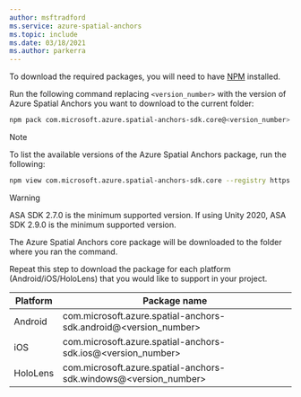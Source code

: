 ```yaml
---
author: msftradford
ms.service: azure-spatial-anchors
ms.topic: include
ms.date: 03/18/2021
ms.author: parkerra
---
```

To download the required packages, you will need to have <a href="https://www.npmjs.com/get-npm" target="_blank">NPM</a> installed.

Run the following command replacing `<version_number>` with the version of Azure Spatial Anchors you want to download
to the current folder:

```bash
npm pack com.microsoft.azure.spatial-anchors-sdk.core@<version_number> --registry https://api.bintray.com/npm/microsoft/AzureMixedReality-NPM
```

> [!NOTE]
> To list the available versions of the Azure Spatial Anchors package, run the following:
>
> ```bash
> npm view com.microsoft.azure.spatial-anchors-sdk.core --registry https://api.bintray.com/npm/microsoft/AzureMixedReality-NPM versions
> ```

> [!WARNING]
> ASA SDK 2.7.0 is the minimum supported version. If using Unity 2020, ASA SDK 2.9.0 is the minimum supported version.

The Azure Spatial Anchors core package will be downloaded to the folder where you ran the command.

Repeat this step to download the package for each platform (Android/iOS/HoloLens) that you would like to support in your project.

| Platform | Package name                                    |
|----------|-------------------------------------------------|
| Android  | com.microsoft.azure.spatial-anchors-sdk.android@<version_number> |
| iOS      | com.microsoft.azure.spatial-anchors-sdk.ios@<version_number>     |
| HoloLens | com.microsoft.azure.spatial-anchors-sdk.windows@<version_number> |